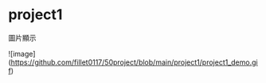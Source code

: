 # project1
圖片顯示

![image] (https://github.com/fillet0117/50project/blob/main/project1/project1_demo.gif)
